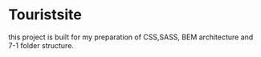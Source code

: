 # Touristsite
this project is built for my preparation of CSS,SASS, BEM architecture and 7-1 folder structure.
